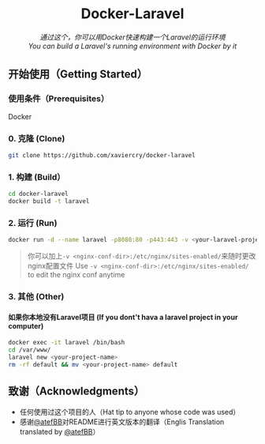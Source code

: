 <h1 align="center">Docker-Laravel</h1>
<h6 align="center">通过这个，你可以用Docker快速构建一个Laravel的运行环境<br />You can build a Laravel's running environment with Docker by it</h6>

## 开始使用（Getting Started）

### 使用条件（Prerequisites）

Docker

### 0. 克隆 (Clone)

```bash
git clone https://github.com/xaviercry/docker-laravel
```

### 1. 构建 (Build）

```bash
cd docker-laravel
docker build -t laravel
```

### 2. 运行 (Run)

```bash
docker run -d --name laravel -p8080:80 -p443:443 -v <your-laravel-project>:/var/www/default/  laravel
```

> 你可以加上`-v <nginx-conf-dir>:/etc/nginx/sites-enabled/`来随时更改nginx配置文件
> Use `-v <nginx-conf-dir>:/etc/nginx/sites-enabled/` to edit the nginx conf anytime


### 3. 其他 (Other)

#### 如果你本地没有Laravel项目 (If you dont't hava a laravel project in your computer)

```bash
docker exec -it laravel /bin/bash
cd /var/www/
laravel new <your-project-name>
rm -rf default && mv <your-project-name> default
```
    
## 致谢（Acknowledgments）

* 任何使用过这个项目的人（Hat tip to anyone whose code was used）
* 感谢[@atefBB](https://github.com/atefBB)对README进行英文版本的翻译（Englis Translation translated by [@atefBB](https://github.com/atefBB)）

